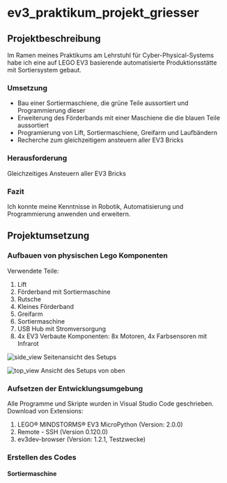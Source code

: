 # ev3_praktikum_projekt_griesser

## Projektbeschreibung

Im Ramen meines Praktikums am Lehrstuhl für Cyber-Physical-Systems habe ich eine auf LEGO EV3 basierende automatisierte Produktionsstätte mit Sortiersystem gebaut.

### Umsetzung

- Bau einer Sortiermaschiene, die grüne Teile aussortiert und Programmierung dieser
- Erweiterung des Förderbands mit einer Maschiene die die blauen Teile aussortiert
- Programierung von Lift, Sortiermaschiene, Greifarm und Laufbändern
- Recherche zum gleichzeitigem ansteuern aller EV3 Bricks 

### Herausforderung 

Gleichzeitiges Ansteuern aller EV3 Bricks

### Fazit

Ich konnte meine Kenntnisse in Robotik, Automatisierung und Programmierung anwenden und erweitern.

## Projektumsetzung

### Aufbauen von physischen Lego Komponenten

Verwendete Teile:
  1) Lift
  2) Förderband mit Sortiermaschine
  3) Rutsche
  4) Kleines Förderband
  5) Greifarm
  6) Sortiermaschine
  7) USB Hub mit Stromversorgung
  8) 4x EV3
Verbaute Komponenten: 8x Motoren, 4x Farbsensoren mit Infrarot

![side_view](https://github.com/user-attachments/assets/43bedd7e-1f8f-4f06-b61c-9742230ca800)
Seitenansicht des Setups

![top_view](https://github.com/user-attachments/assets/508d663d-48f5-48f3-a702-9b5bec7882bd)
Ansicht des Setups von oben

### Aufsetzen der Entwicklungsumgebung

Alle Programme und Skripte wurden in Visual Studio Code geschrieben.
Download von Extensions:
  1) LEGO® MINDSTORMS® EV3 MicroPython (Version: 2.0.0)
  2) Remote - SSH (Version 0.120.0)
  3) ev3dev-browser (Version: 1.2.1, Testzwecke)

### Erstellen des Codes
  #### Sortiermaschine
